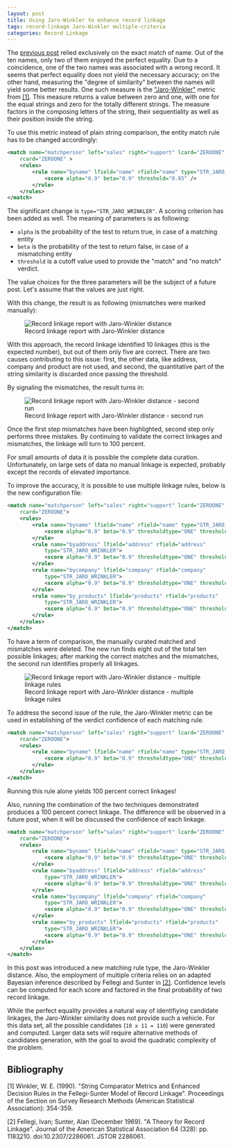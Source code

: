 ```yaml
---
layout: post
title: Using Jaro-Winkler to enhance record linkage
tags: record-linkage Jaro-Winkler multiple-criteria
categories: Record Linkage
---
```


The <a href="/reco-link/2015-10-28/Basic-Model/">previous post</a> relied exclusively on the exact match of name.  Out of the ten names, 
only two of them enjoyed the perfect equality. Due to a coincidence, one of the two names was associated with a wrong record. It seems that perfect equality does not yield the necessary accuracy; on the other hand, measuring the "degree of similarity" between the names will yield some better results. One such measure is the 
<a href="https://en.wikipedia.org/wiki/Jaro%E2%80%93Winkler_distance">"Jaro-Winkler"</a> metric from <a href="#b1">[1]</a>. This measure returns a value between zero and one, with one for the equal strings and zero for the totally different strings. The measure factors in the composing letters of the string, their sequentiality as well as their position inside the string.

To use this metric instead of plain string comparison, the entity match rule has to be changed accordingly:

```xml
<match name="matchperson" left="sales" right="support" lcard="ZEROONE"
	rcard="ZEROONE" >
	<rules>
		<rule name="byname" lfield="name" rfield="name" type="STR_JARO_WRINKLER"  >
			<score alpha="0.9" beta="0.9" threshold="0.85" />
		</rule>
	</rules>
</match>
```
The significant change is ```type="STR_JARO_WRINKLER"```. A scoring criterion has been added as well. The meaning of parameters is as following:
* ```alpha``` is the probability of the test to return true, in case of a matching entity
* ```beta``` is the probability of the test to return false, in case of a mismatching entity
* ```threshold``` is a cutoff value used to provide the "match" and "no match" verdict.

The value choices for the three parameters will be the subject of a future post. Let's assume that the values are just right.

With this change, the result is as following (mismatches were marked manually):

<figure>
    <img src="{{'/static/img/recolink/jw2.png' | prepend: site.baseurl | prepend: site.url }}" alt='Record linkage report with Jaro-Winkler distance' />
    <figcaption>Record linkage report with Jaro-Winkler distance</figcaption>
</figure>

With this approach, the record linkage identified 10 linkages (this is the expected number), but out of them only five are correct. There are two causes contributing to this issue: first, the other data, like address, company and product are not used, and second, the quantitative part of the string similarity is discarded once passing the threshold.

By signaling the mismatches, the result turns in:

<figure>
    <img src="{{'/static/img/recolink/jw3.png' | prepend: site.baseurl | prepend: site.url }}" alt='Record linkage report with Jaro-Winkler distance - second run' />
    <figcaption>Record linkage report with Jaro-Winkler distance - second run</figcaption>
</figure>

Once the first step mismatches have been highlighted, second step only performs three mistakes. By continuing to validate the correct linkages and mismatches, the linkage will turn to 100 percent.


For small amounts of data it is possible the complete data curation. Unfortunately, on large sets of data no manual linkage is expected, probably except the records of elevated importance.

To improve the accuracy, it is possible to use multiple linkage rules, below is the new configuration file:

```xml
<match name="matchperson" left="sales" right="support" lcard="ZEROONE"
	rcard="ZEROONE">
	<rules>
		<rule name="byname" lfield="name" rfield="name" type="STR_JARO_WRINKLER">
			<score alpha="0.9" beta="0.9" thresholdtype="ONE" threshold="0.85" />
		</rule>
		<rule name="byaddress" lfield="address" rfield="address"
			type="STR_JARO_WRINKLER">
			<score alpha="0.9" beta="0.9" thresholdtype="ONE" threshold="0.85" />
		</rule>
		<rule name="bycompany" lfield="company" rfield="company"
			type="STR_JARO_WRINKLER">
			<score alpha="0.9" beta="0.9" thresholdtype="ONE" threshold="0.85" />
		</rule>
		<rule name="by_products" lfield="products" rfield="products"
			type="STR_JARO_WRINKLER">
			<score alpha="0.9" beta="0.9" thresholdtype="ONE" threshold="0.85" />
		</rule>
	</rules>
</match>
```

To have a term of comparison, the manually curated matched and mismatches were deleted. The new run finds eight out of the total ten possible linkages; after marking the correct matches and the mismatches, the second run identifies properly all linkages.

<figure>
    <img src="{{'/static/img/recolink/jw_multi.png' | prepend: site.baseurl | prepend: site.url }}" alt='Record linkage report with Jaro-Winkler distance - multiple linkage rules' />
    <figcaption>Record linkage report with Jaro-Winkler distance - multiple linkage rules</figcaption>
</figure>


To address the second issue of the rule, the Jaro-Winkler metric can be used in establishing of the verdict confidence of each matching rule. 

```xml
<match name="matchperson" left="sales" right="support" lcard="ZEROONE"
	rcard="ZEROONE">
	<rules>
		<rule name="byname" lfield="name" rfield="name" type="STR_JARO_WRINKLER">
			<score alpha="0.9" beta="0.9" thresholdtype="ONE" threshold="0.85" confidenceMode="LINEAR" />
		</rule>
	</rules>
</match>
```

Running this rule alone yields 100 percent correct linkages!

Also, running the combination of the two techniques demonstrated produces a 100 percent correct linkage. The difference will be observed in a future post, when it will be discussed the confidence of each linkage.

```xml
<match name="matchperson" left="sales" right="support" lcard="ZEROONE"
	rcard="ZEROONE">
	<rules>
		<rule name="byname" lfield="name" rfield="name" type="STR_JARO_WRINKLER">
			<score alpha="0.9" beta="0.9" thresholdtype="ONE" threshold="0.85" confidenceMode="LINEAR" />
		</rule>
		<rule name="byaddress" lfield="address" rfield="address"
			type="STR_JARO_WRINKLER">
			<score alpha="0.9" beta="0.9" thresholdtype="ONE" threshold="0.85" confidenceMode="LINEAR"/>
		</rule>
		<rule name="bycompany" lfield="company" rfield="company"
			type="STR_JARO_WRINKLER">
			<score alpha="0.9" beta="0.9" thresholdtype="ONE" threshold="0.85" confidenceMode="LINEAR"/>
		</rule>
		<rule name="by_products" lfield="products" rfield="products"
			type="STR_JARO_WRINKLER">
			<score alpha="0.9" beta="0.9" thresholdtype="ONE" threshold="0.85" confidenceMode="LINEAR" />
		</rule>
	</rules>
</match>
```

In this post was introduced a new matching rule type, the Jaro-Winkler distance. Also, the employment of multiple criteria relies on an adapted Bayesian inference described by Fellegi and Sunter in <a href="#b2">[2]</a>. Confidence levels can be computed for each score and factored in the final probability of two record linkage.

While the perfect equality provides a natural way of identifiying candidate linkages, the Jaro-Winkler similarity does not provide such a vehicle. For this data set, all the possible candidates (```10 x 11 = 110```) were generated and computed. Larger data sets will require alternative methods of candidates generation, with the goal to avoid the quadratic complexity of the problem. 


<h2> Bibliography </h2>

<a name="b1"></a>[1] Winkler, W. E. (1990). "String Comparator Metrics and Enhanced Decision Rules in the Fellegi-Sunter Model of Record Linkage". Proceedings of the Section on Survey Research Methods (American Statistical Association): 354-359.

<a name="b1"></a> [2] Fellegi, Ivan; Sunter, Alan (December 1969). "A Theory for Record Linkage". Journal of the American Statistical Association 64 (328): pp. 1183ֱ210. doi:10.2307/2286061. JSTOR 2286061.
